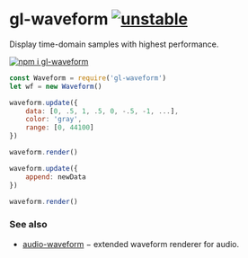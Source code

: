 # gl-waveform [![unstable](https://img.shields.io/badge/stability-unstable-green.svg)](http://github.com/badges/stability-badges)

Display time-domain samples with highest performance.

[![npm i gl-waveform](https://nodei.co/npm/gl-waveform.png?mini=true)](https://npmjs.org/package/gl-waveform/)

```js
const Waveform = require('gl-waveform')
let wf = new Waveform()

waveform.update({
	data: [0, .5, 1, .5, 0, -.5, -1, ...],
	color: 'gray',
	range: [0, 44100]
})

waveform.render()

waveform.update({
	append: newData
})

waveform.render()
```


### See also

* [audio-waveform](https://github.com/a-vis/audio-waveform) − extended waveform renderer for audio.
